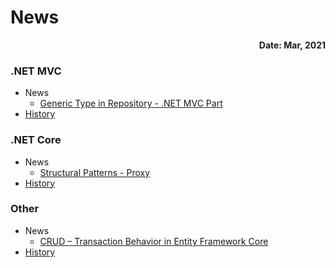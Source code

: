 # News
**<div align="right">Date: Mar, 2021</div>**

### .NET MVC
+ News
  - [Generic Type in Repository - .NET MVC Part](https://davidskyspace.com/generic-type-in-repository-net-mvc-part/)
+ [History](https://github.com/deadislove/Enterprise_MVC_WebApp/wiki/DotNET_MVC_OlderPost)
### .NET Core
+ News
  - [Structural Patterns - Proxy](https://davidskyspace.com/structural-patterns-proxy/)
+ [History](https://github.com/deadislove/Enterprise_MVC_WebApp/wiki/DotNET_Core_OlderPost)
### Other
+ News
  - [CRUD – Transaction Behavior in Entity Framework Core](https://davidskyspace.com/crud-transaction-behavior-in-entity-framework-core/)
+ [History](#)
